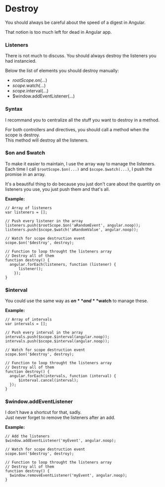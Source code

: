 # Destroy

You should always be careful about the speed of a digest in Angular.

That notion is too much left for dead in Angular app.

### Listeners

There is not much to discuss. 
You should always destroy the listeners you had instancied.

Below the list of elements you should destroy manually:

- $rootScope.$on(...)
- $scope.$watch(...)
- $scope.$interval(...)
- $window.addEventListener(...)

### Syntax

I recommand you to centralize all the stuff you want to destroy in a method.

For both controllers and directives, you should call a method when the scope is destroy.  
This method will destroy all the listeners.

### $on and $watch

To make it easier to maintain, I use the array way to manage the listeners.  
Each time I call `$rootScope.$on(...)` and `$scope.$watch(...)`, I push the promise in an array.

It's a beautiful thing to do because you just don't care about the quantity on listeners you use, you just push them and that's all.

**Example:**

```
// Array of listeners
var listeners = [];

// Push every listener in the array
listeners.push($rootScope.$on('aRandomEvent', angular.noop));
listeners.push($scope.$watch('aRandomValue', angular.noop));

// Watch for scope destruction event
scope.$on('$destroy', destroy);

// Function to loop throught the listeners array
// Destroy all of them
function destroy() {
  angular.forEach(listeners, function (listener) {
	  listener();
	});
}
```

### $interval

You could use the same way as **$on** and **$watch** to manage these.

**Example:**

```
// Array of intervals
var intervals = [];

// Push every interval in the array
intervals.push($scope.$interval(angular.noop));
intervals.push($scope.$interval(angular.noop));

// Watch for scope destruction event
scope.$on('$destroy', destroy);

// Function to loop throught the listeners array
// Destroy all of them
function destroy() {
  angular.forEach(intervals, function (interval) {
	  $interval.cancel(interval);
  });
}
```

### $window.addEventListener

I don't have a shortcut for that, sadly.  
Just never forget to remove the listeners after an add.

**Example:**

```
// Add the listeners
$window.addEventListener('myEvent', angular.noop);

// Watch for scope destruction event
scope.$on('$destroy', destroy);

// Function to loop throught the listeners array
// Destroy all of them
function destroy() {
  $window.removeEventListener('myEvent', angular.noop);
}
```
